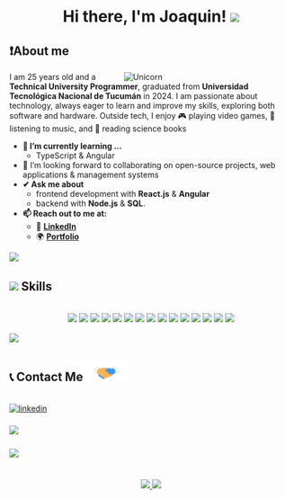 <h1 align="center"><b>Hi there, I'm Joaquin! </b><img src="https://media.giphy.com/media/hvRJCLFzcasrR4ia7z/giphy.gif" width="35"></h1>



<h2>❗About me</h2>
<img align="right" width=300px alt="Unicorn" src="https://github.com/Adam-pw/Adam-pw/blob/main/animation_500_kxa883sd.gif?raw=true" />

I am 25 years old and a <strong>Technical University Programmer</strong>, graduated from <strong>Universidad Tecnológica Nacional de Tucumán</strong> in 2024.
I am passionate about technology, always eager to learn and improve my skills, exploring both software and hardware.
Outside tech, I enjoy 🎮 playing video games, 🎵 listening to music, and 📖 reading science books

- <strong>🌱 I’m currently learning ...</strong>
  - TypeScript & Angular 
- 👯 I’m looking forward to collaborating on open-source projects, web applications & management systems
- <strong>✔ Ask me about</strong>
  - frontend development with **React.js** & **Angular**
  - backend with **Node.js** & **SQL**.   
- <strong>📫 Reach out to me at: </strong> 
  - 📩 **[LinkedIn](https://www.linkedin.com/in/joaquín-gil)**  
  - 🌍 **[Portfolio](https://joaquin-gil-portafolio.netlify.app)**  


<img src="https://user-images.githubusercontent.com/73097560/115834477-dbab4500-a447-11eb-908a-139a6edaec5c.gif">



<h2>
<img src="https://media2.giphy.com/media/QssGEmpkyEOhBCb7e1/giphy.gif?cid=ecf05e47a0n3gi1bfqntqmob8g9aid1oyj2wr3ds3mg700bl&rid=giphy.gif" width ="30">
<b>Skills</b>
</h2>
<br>

<div align="center">
    
   <img src="https://img.shields.io/badge/react%20-%2320232a.svg?&style=for-the-badge&logo=react&logoColor=%2361DAFB"/>
   <img src="https://img.shields.io/badge/JavaScript%20-%23F7DF1E.svg?style=for-the-badge&logo=javascript&logoColor=black"/>
   <img src="https://img.shields.io/badge/mysql-4479A1.svg?style=for-the-badge&logo=mysql&logoColor=white"/>
   <img src="https://img.shields.io/badge/node.js%20-%2343853D.svg?&style=for-the-badge&logo=node.js&logoColor=white"/>
   <img src="https://img.shields.io/badge/HTML5%20-%23E34F26.svg?style=for-the-badge&logo=html5&logoColor=white"/>
   <img src="https://img.shields.io/badge/CSS%20-%231572B6.svg?style=for-the-badge&logo=css3&logoColor=white"/>
   <img src="https://camo.githubusercontent.com/c550b4c1d77a8ba208425441f29f2eaf680f1bb657faaab8eecb1f72f56b50a4/68747470733a2f2f696d672e736869656c64732e696f2f62616467652f435f53686172702d3233393132303f267374796c653d666f722d7468652d6261646765266c6f676f3d637368617270266c6f676f436f6c6f723d7768697465">
   <img src="https://img.shields.io/badge/bootstrap%20-%23563D7C.svg?&style=for-the-badge&logo=bootstrap&logoColor=white"/>
   <img src="https://img.shields.io/badge/typescript-%23007ACC.svg?style=for-the-badge&logo=typescript&logoColor=white"/>
   <img src="https://img.shields.io/badge/angular-%23DD0031.svg?style=for-the-badge&logo=angular&logoColor=white"/>
   <img src="https://img.shields.io/badge/MongoDB-%234ea94b.svg?style=for-the-badge&logo=mongodb&logoColor=white"/>
   <img src="https://img.shields.io/badge/docker-%230db7ed.svg?style=for-the-badge&logo=docker&logoColor=white"/>
   <img src="https://img.shields.io/badge/Postman-FF6C37?style=for-the-badge&logo=postman&logoColor=white"/>
   <img src="https://img.shields.io/badge/python-3670A0?style=for-the-badge&logo=python&logoColor=ffdd54"/>
   <img src="https://img.shields.io/badge/firebase-a08021?style=for-the-badge&logo=firebase&logoColor=ffcd34"/>

   
</div>

<br>

<img src="https://user-images.githubusercontent.com/73097560/115834477-dbab4500-a447-11eb-908a-139a6edaec5c.gif">


<h2><b>📞 Contact Me</b><img src="https://github.com/0xAbdulKhalid/0xAbdulKhalid/raw/main/assets/mdImages/handshake.gif" width ="80"></h2>

<br>

<div align='left'>

<a href="https://www.linkedin.com/in/facundo-joaqu%C3%ADn-gil-21b3a3303" target="_blank">
<img src="https://img.shields.io/badge/linkedin-%2300acee.svg?color=405DE6&style=for-the-badge&logo=linkedin&logoColor=white" alt=linkedin style="margin-bottom: 5px;"/>
</a>

<br>
<br>

<a href="mailto:facundojoagl@gmail.com">
<img src="https://img.shields.io/badge/gmail-%23EA4335.svg?style=for-the-badge&logo=gmail&logoColor=white" t=mail style="margin-bottom: 5px;" />
</a>
</li>

<br>
<br>

<a href="https://api.whatsapp.com/send?phone=3816566750" target="_blank">

<img src="https://img.shields.io/badge/WhatsApp-25D366?style=for-the-badge&logo=whatsapp&logoColor=white" style="margin-bottom: 5px;" />
</a>	

<br>
<br>

<p align="center">
  <a href="https://github.com/MatuqE">
    <img height="180em" src="https://github-readme-stats-eight-theta.vercel.app/api?username=FacundoJoaquinGil&show_icons=true&theme=algolia&include_all_commits=true&count_private=true"/>
  </a>
  <a href="https://github.com/MatuqE">
    <img height="180em" src="https://github-readme-stats-eight-theta.vercel.app/api/top-langs/?username=FacundoJoaquinGil&layout=compact&langs_count=8&theme=algolia"/>
  </a>
</p>

</div>

